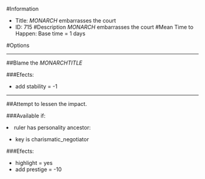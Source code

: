 #Information
 - Title: $MONARCH$ embarrasses the court
 - ID: 715
#Description
$MONARCH$ embarrasses the court
#Mean Time to Happen:
Base time = 1 days

#Options

___
##Blame the $MONARCHTITLE$

###Efects:<ul><li>add stability = -1</li></ul>

___
##Attempt to lessen the impact.

###Available if:
<li>ruler has personality ancestor:</li><ul><li>key is charismatic_negotiator</li></ul>

###Efects:<ul><li>highlight = yes</li><li>add prestige = -10</li></ul>
